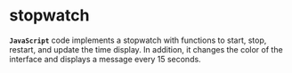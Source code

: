 # stopwatch
**`JavaScript`** code implements a stopwatch with functions to start, stop, restart, and update the time display. In addition, it changes the color of the interface and displays a message every 15 seconds.

